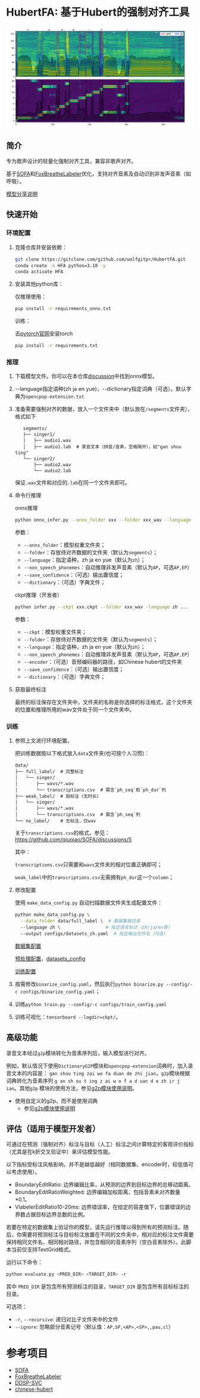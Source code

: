 # HubertFA: 基于Hubert的强制对齐工具

![example](example.png)

## 简介

专为歌声设计的轻量化强制对齐工具，兼容非歌声对齐。

基于[SOFA](https://github.com/qiuqiao/SOFA)和[FoxBreatheLabeler](https://github.com/autumn-DL/FoxBreatheLabeler)优化，支持对齐音素及自动识别非发声音素（如呼吸）。

[模型分享说明](https://github.com/wolfgitpr/HubertFA/discussions/2)

## 快速开始

### 环境配置

1. 克隆仓库并安装依赖：
   ```bash
   git clone https://gitclone.com/github.com/wolfgitpr/HubertFA.git
   conda create -n HFA python=3.10 -y
   conda activate HFA
   ```

2. 安装其他python库：

   仅推理使用：

    ```bash
    pip install -r requirements_onnx.txt
    ```

   训练：

   去[pytorch官网](https://pytorch.org/get-started/locally/)安装torch

    ```bash
    pip install -r requirements.txt
    ```

### 推理

1. 下载模型文件。你可以在本仓库[discussion](https://github.com/wolfgitpr/HubertFA/discussions)中找到onnx模型。
2. --language指定语种(zh ja en yue)，--dictionary指定词典（可选）。默认字典为`opencpop-extension.txt`
3. 准备需要强制对齐的数据，放入一个文件夹中（默认放在`/segments`文件夹），格式如下

   ```
      segments/
      ├── singer1/
      │   ├── audio1.wav
      │   ├── audio1.lab  # 录音文本（拼音/音素，空格隔开），如"gan shou ting"
      └── singer2/
          ├── audio2.wav
          └── audio2.lab
   ```

   保证`.wav`文件和对应的`.lab`在同一个文件夹即可。

4. 命令行推理

   onnx推理

    ```bash
    python onnx_infer.py --onnx_folder xxx --folder xxx_wav --language zh ...
    ```

   参数：
    - `--onnx_folder`：模型权重文件夹；
    - `--folder`：存放待对齐数据的文件夹（默认为`segments`）；
    - `--language`：指定语种，zh ja en yue（默认为`zh`）；
    - `--non_speech_phonemes`：自动推理非发声音素（默认为`AP`，可选`AP,EP`）
    - `--save_confidence`：（可选）输出置信度；
    - `--dictionary`：（可选）字典文件；

   ckpt推理（开发者）

    ```bash
    python infer.py --ckpt xxx.ckpt --folder xxx_wav -language zh ...
    ```

   参数：
    - `--ckpt`：模型权重文件夹；
    - `--folder`：存放待对齐数据的文件夹（默认为`segments`）；
    - `--language`：指定语种，zh ja en yue（默认为`zh`）；
    - `--non_speech_phonemes`：自动推理非发声音素（默认为`AP`，可选`AP,EP`）
    - `--encoder`：（可选）音频编码器的路径，如Chinese hubert的文件夹
    - `--save_confidence`：（可选）输出置信度；
    - `--dictionary`：（可选）字典文件；

5. 获取最终标注

   最终的标注保存在文件夹中，文件夹的名称是你选择的标注格式，这个文件夹的位置和推理所用的wav文件处于同一个文件夹中。

### 训练

1. 参照上文进行环境配置。

   把训练数据按以下格式放入`data`文件夹(也可按个人习惯)：

   ```
   data/
   ├── full_label/  # 完整标注
   │   └── singer/
   │       ├── wavs/*.wav
   │       └── transcriptions.csv  # 需含`ph_seq`和`ph_dur`列
   ├── weak_label/  # 弱标注（无时长） 
   │   └── singer/
   │       ├── wavs/*.wav
   │       └── transcriptions.csv  # 需含`ph_seq`列
   └── no_label/    # 无标注，仅wav
   ```

   关于`transcriptions.csv`的格式，参见：https://github.com/qiuqiao/SOFA/discussions/5

   其中：

   `transcriptions.csv`只需要和`wavs`文件夹的相对位置正确即可；

   `weak_label`中的`transcriptions.csv`无需拥有`ph_dur`这一个`column`；

2. 修改配置

   使用 `make_data_config.py` 自动扫描数据文件夹生成配置文件：

   ```bash
   python make_data_config.py \
     --data_folder data/full_label \  # 数据集根目录
     --language zh \                 # 指定语言标识（zh/ja/en等）
     --output configs/datasets_zh.yaml  # 指定输出文件名（可选）
   ```

   [数据集配置](configs/datasets_config.yaml)

   [预处理配置](configs/binarize_config.yaml)，[datasets_config](configs/datasets_config.yaml)

   [训练配置](configs/train_config.yaml)

3. 按需修改`binarize_config.yaml`，然后执行`python binarize.py --config/-c configs/binarize_config.yaml`；
4. 训练`python train.py --config/-c configs/train_config.yaml`
5. 训练可视化：`tensorboard --logdir=ckpt/`。

## 高级功能

录音文本经过`g2p`模块转化为音素序列后，输入模型进行对齐。

例如，默认情况下使用`DictionaryG2P`模块和`opencpop-extension`词典时，加入录音文本的内容是：
`gan shou ting zai wo fa duan de zhi jian`，`g2p`模块根据词典转化为音素序列
`g an sh ou t ing z ai w o f a d uan d e zh ir j ian`。其他`g2p`
模块的使用方法，参见[g2p模块使用说明](networks/g2p/readme_g2p_zh.md)。

- 使用自定义的g2p，而不是使用词典
    - 参见[g2p模块使用说明](networks/g2p/readme_g2p_zh.md)

## 评估（适用于模型开发者）

可通过在预测（强制对齐）标注与目标（人工）标注之间计算特定的客观评价指标（尤其是在k折交叉验证中）来评估模型性能。

以下指标受标注风格影响，并不是越低越好（相同数据集、encoder时，较低值可以考虑使用）。

- BoundaryEditRatio: 边界编辑比率，从预测的边界到目标边界的总移动距离。
- BoundaryEditRatioWeighted: 边界编辑加权距离，包括音素未对齐数量*0.1。
- VlabelerEditRatio10-20ms: 边界错误率，在给定的容差值下，位置错误的边界数占据目标边界总数的比例。

若要在特定的数据集上验证你的模型，请先运行推理以得到所有的预测标注。随后，你需要将预测标注与目标标注放置在不同的文件夹中，相对应的标注文件需要保持相同文件名、相同相对路径，并包含相同的音素序列（空白音素除外）。此脚本当前仅支持TextGrid格式。

运行以下命令：

```bash
python evaluate.py <PRED_DIR> <TARGET_DIR> -r
```

其中 `PRED_DIR` 是包含所有预测标注的目录，`TARGET_DIR` 是包含所有目标标注的目录。

可选项：

- `-r`, `--recursive`: 递归对比子文件夹中的文件
- `--ignore`: 忽略部分音素记号（默认值：`AP,SP,<AP>,<SP>,,pau,cl`）

# 参考项目

+ [SOFA](https://github.com/qiuqiao/SOFA)
+ [FoxBreatheLabeler](https://github.com/autumn-DL/FoxBreatheLabeler)
+ [DDSP-SVC](https://github.com/yxlllc/DDSP-SVC)
+ [chinese-hubert](https://github.com/TencentGameMate/chinese_speech_pretrain)